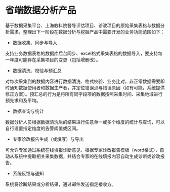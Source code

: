 # 省端数据分析产品

基于数据采集平台、上海教科院督导评估项目、诊改项目的原始采集表格与数据分析需求，整理出下一阶段在数据分析与挖掘产品中需要开发的业务功能范围如下：

 *  数据收集、同步与导入
 
支持业务数据表格的数据库后台同步、excel格式采集表格的数据导入，要支持每一年度可能存在采集项目的变更（包括增删改）。

 * 数据清洗、校验与预汇总
 
对每次采集到的数据内容进行数据清洗、格式校验、业务比对，非正常数据需要即时通知数据使用者和数据生产者，并定位错误点与错误原因（如有可能，系统提供修正方案）。预汇总的行为是将所有同字段项的数据按照采集时间、采集地域进行预先求和及平均。

* 数据查询与统计

数据分析人员根据数据清洗后的结果进行任意单一或多个维度的统计与查询，可以自行设置指定维度的告警阈值或区间。

* 专家诊改报告生成（或填写）与导出

可允许专家通过系统在线填报诊断意见，根据专家诊改报告模板（word格式），自动从系统中提取相关采集数据，并结合专家的在线填报内容自动生成诊断或诊改报告。

* 系统反馈与通知

系统将诊断结果或分析结果，通过邮件发送指定接收方。
